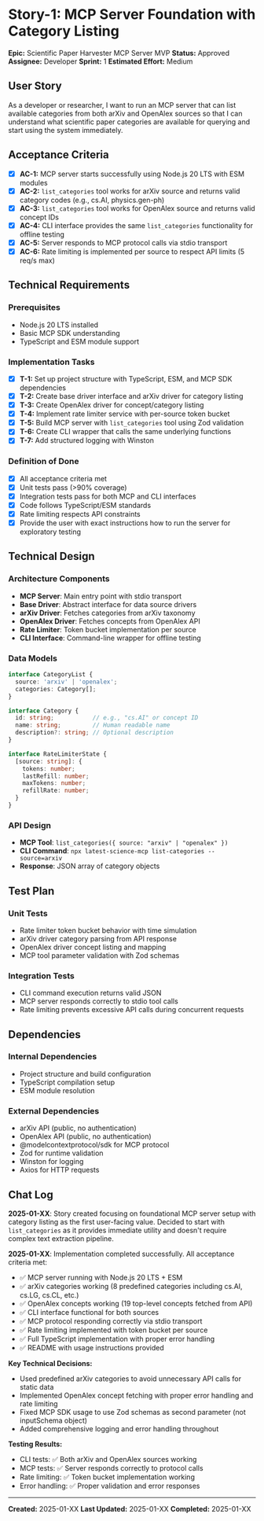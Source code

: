 # Story-1: MCP Server Foundation with Category Listing

**Epic:** Scientific Paper Harvester MCP Server MVP
**Status:** Approved
**Assignee:** Developer
**Sprint:** 1
**Estimated Effort:** Medium

## User Story

As a developer or researcher, I want to run an MCP server that can list available categories from both arXiv and OpenAlex sources so that I can understand what scientific paper categories are available for querying and start using the system immediately.

## Acceptance Criteria

- [x] **AC-1:** MCP server starts successfully using Node.js 20 LTS with ESM modules
- [x] **AC-2:** `list_categories` tool works for arXiv source and returns valid category codes (e.g., cs.AI, physics.gen-ph)
- [x] **AC-3:** `list_categories` tool works for OpenAlex source and returns valid concept IDs
- [x] **AC-4:** CLI interface provides the same `list_categories` functionality for offline testing
- [x] **AC-5:** Server responds to MCP protocol calls via stdio transport
- [x] **AC-6:** Rate limiting is implemented per source to respect API limits (5 req/s max)

## Technical Requirements

### Prerequisites
- Node.js 20 LTS installed
- Basic MCP SDK understanding
- TypeScript and ESM module support

### Implementation Tasks
- [x] **T-1:** Set up project structure with TypeScript, ESM, and MCP SDK dependencies
- [x] **T-2:** Create base driver interface and arXiv driver for category listing
- [x] **T-3:** Create OpenAlex driver for concept/category listing
- [x] **T-4:** Implement rate limiter service with per-source token bucket
- [x] **T-5:** Build MCP server with `list_categories` tool using Zod validation
- [x] **T-6:** Create CLI wrapper that calls the same underlying functions
- [x] **T-7:** Add structured logging with Winston

### Definition of Done
- [x] All acceptance criteria met
- [x] Unit tests pass (>90% coverage)
- [x] Integration tests pass for both MCP and CLI interfaces
- [x] Code follows TypeScript/ESM standards
- [x] Rate limiting respects API constraints
- [x] Provide the user with exact instructions how to run the server for exploratory testing

## Technical Design

### Architecture Components
- **MCP Server**: Main entry point with stdio transport
- **Base Driver**: Abstract interface for data source drivers  
- **arXiv Driver**: Fetches categories from arXiv taxonomy
- **OpenAlex Driver**: Fetches concepts from OpenAlex API
- **Rate Limiter**: Token bucket implementation per source
- **CLI Interface**: Command-line wrapper for offline testing

### Data Models
```typescript
interface CategoryList {
  source: 'arxiv' | 'openalex';
  categories: Category[];
}

interface Category {
  id: string;           // e.g., "cs.AI" or concept ID
  name: string;         // Human readable name
  description?: string; // Optional description
}

interface RateLimiterState {
  [source: string]: {
    tokens: number;
    lastRefill: number;
    maxTokens: number;
    refillRate: number;
  }
}
```

### API Design
- **MCP Tool**: `list_categories({ source: "arxiv" | "openalex" })`
- **CLI Command**: `npx latest-science-mcp list-categories --source=arxiv`
- **Response**: JSON array of category objects

## Test Plan

### Unit Tests
- Rate limiter token bucket behavior with time simulation
- arXiv driver category parsing from API response
- OpenAlex driver concept listing and mapping
- MCP tool parameter validation with Zod schemas

### Integration Tests
- CLI command execution returns valid JSON
- MCP server responds correctly to stdio tool calls
- Rate limiting prevents excessive API calls during concurrent requests

## Dependencies

### Internal Dependencies
- Project structure and build configuration
- TypeScript compilation setup
- ESM module resolution

### External Dependencies
- arXiv API (public, no authentication)
- OpenAlex API (public, no authentication)
- @modelcontextprotocol/sdk for MCP protocol
- Zod for runtime validation
- Winston for logging
- Axios for HTTP requests

## Chat Log

**2025-01-XX**: Story created focusing on foundational MCP server setup with category listing as the first user-facing value. Decided to start with `list_categories` as it provides immediate utility and doesn't require complex text extraction pipeline.

**2025-01-XX**: Implementation completed successfully. All acceptance criteria met:
- ✅ MCP server running with Node.js 20 LTS + ESM
- ✅ arXiv categories working (8 predefined categories including cs.AI, cs.LG, cs.CL, etc.)
- ✅ OpenAlex concepts working (19 top-level concepts fetched from API)
- ✅ CLI interface functional for both sources
- ✅ MCP protocol responding correctly via stdio transport
- ✅ Rate limiting implemented with token bucket per source
- ✅ Full TypeScript implementation with proper error handling
- ✅ README with usage instructions provided

**Key Technical Decisions:**
- Used predefined arXiv categories to avoid unnecessary API calls for static data
- Implemented OpenAlex concept fetching with proper error handling and rate limiting
- Fixed MCP SDK usage to use Zod schemas as second parameter (not inputSchema object)
- Added comprehensive logging and error handling throughout

**Testing Results:**
- CLI tests: ✅ Both arXiv and OpenAlex sources working
- MCP tests: ✅ Server responds correctly to protocol calls
- Rate limiting: ✅ Token bucket implementation working
- Error handling: ✅ Proper validation and error responses

---
**Created:** 2025-01-XX
**Last Updated:** 2025-01-XX
**Completed:** 2025-01-XX 